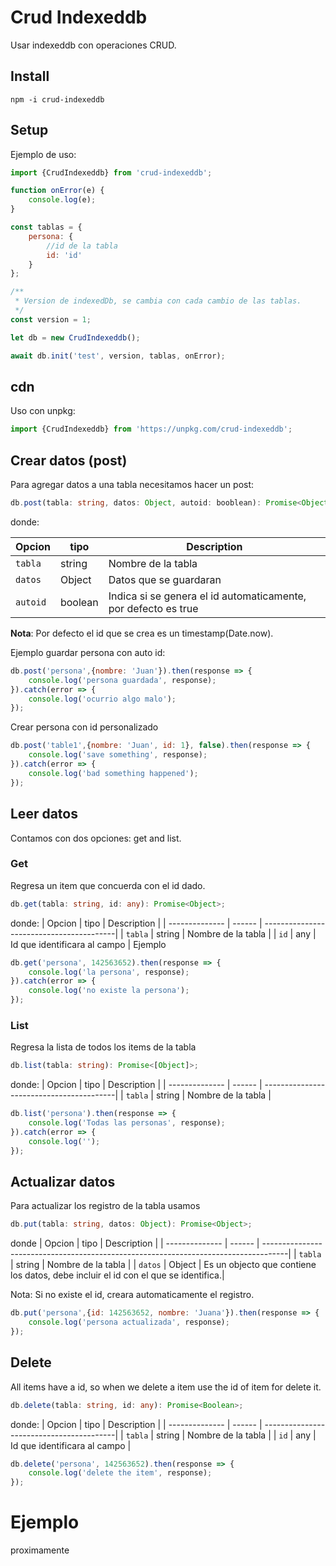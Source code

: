 # Crud Indexeddb

Usar indexeddb con operaciones CRUD.

## Install
```
npm -i crud-indexeddb
```


## Setup

Ejemplo de uso:

```js
import {CrudIndexeddb} from 'crud-indexeddb';

function onError(e) {
    console.log(e);
}

const tablas = {
    persona: {
        //id de la tabla
        id: 'id'
    }
};

/**
 * Version de indexedDb, se cambia con cada cambio de las tablas.
 */
const version = 1;

let db = new CrudIndexeddb();

await db.init('test', version, tablas, onError);

```
## cdn

Uso con unpkg:
```js
import {CrudIndexeddb} from 'https://unpkg.com/crud-indexeddb';
```

## Crear datos (post)

Para agregar datos a una tabla necesitamos hacer un post:
```ts
db.post(tabla: string, datos: Object, autoid: booblean): Promise<Object>;
```

donde:


| Opcion         | tipo    | Description                                                   |
| -------------- | ------  | -----------------------------------------                     |
| `tabla`        | string  | Nombre de la tabla                                            |
| `datos`        | Object  | Datos que se guardaran                                        |
| `autoid`       | boolean | Indica si se genera el id automaticamente, por defecto es true|

**Nota**:  Por defecto el id que se crea es un timestamp(Date.now).

Ejemplo guardar persona con auto id:
```js
db.post('persona',{nombre: 'Juan'}).then(response => {
    console.log('persona guardada', response);
}).catch(error => {
    console.log('ocurrio algo malo');
});
```

Crear persona con id personalizado
```js
db.post('table1',{nombre: 'Juan', id: 1}, false).then(response => {
    console.log('save something', response);
}).catch(error => {
    console.log('bad something happened');
});
```

## Leer datos

Contamos con dos opciones: get and list.

### Get 

Regresa un item que concuerda con el id dado.
```ts
db.get(tabla: string, id: any): Promise<Object>;
```
donde:
| Opcion         | tipo    | Description                              |
| -------------- | ------  | -----------------------------------------|
| `tabla`        | string  | Nombre de la tabla                       |
| `id`           | any     | Id que identificara al campo             |
Ejemplo
```js
db.get('persona', 142563652).then(response => {
    console.log('la persona', response);
}).catch(error => {
    console.log('no existe la persona');
});
```

### List
Regresa la lista de todos los items de la tabla
```ts
db.list(tabla: string): Promise<[Object]>;
```
donde:
| Opcion         | tipo    | Description                              |
| -------------- | ------  | -----------------------------------------|
| `tabla`        | string  | Nombre de la tabla                       |

```js
db.list('persona').then(response => {
    console.log('Todas las personas', response);
}).catch(error => {
    console.log('');
});
```

## Actualizar datos

Para actualizar los registro de la tabla usamos
```ts
db.put(tabla: string, datos: Object): Promise<Object>;
```
donde
| Opcion         | tipo    | Description                                                                         |
| -------------- | ------  | ------------------------------------------------------------------------------------|
| `tabla`        | string  | Nombre de la tabla                                                                  |
| `datos`        | Object    | Es un objecto que contiene los datos, debe incluir el id con el que se identifica.|

Nota: Si no existe el id, creara automaticamente el registro.
```js
db.put('persona',{id: 142563652, nombre: 'Juana'}).then(response => {
    console.log('persona actualizada', response);
});
```
 
## Delete

All items have a id, so when we delete a item use the id of item for delete it.
```ts
db.delete(tabla: string, id: any): Promise<Boolean>;
```
donde:
| Opcion         | tipo    | Description                              |
| -------------- | ------  | -----------------------------------------|
| `tabla`        | string  | Nombre de la tabla                       |
| `id`           | any     | Id que identificara al campo             |


```js
db.delete('persona', 142563652).then(response => {
    console.log('delete the item', response);
});
```


# Ejemplo

proximamente